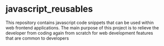 # javascript_reusables

This repository contains javascript code snippets that can be used within web frontend applications.
The main purpose of this project is to relieve the developer from coding again from scratch for web development
features that are common to developers